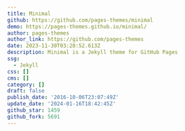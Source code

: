 ```yaml
---
title: Minimal
github: https://github.com/pages-themes/minimal
demo: https://pages-themes.github.io/minimal/
author: pages-themes
author_link: https://github.com/pages-themes
date: 2023-11-30T03:28:52.613Z
description: Minimal is a Jekyll theme for GitHub Pages
ssg:
  - Jekyll
css: []
cms: []
category: []
draft: false
publish_date: '2016-10-06T23:07:49Z'
update_date: '2024-01-16T18:42:45Z'
github_star: 1459
github_fork: 5691
---
```

